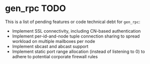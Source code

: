 # gen_rpc TODO

This is a list of pending features or code technical debt for `gen_rpc`:

- Implement SSL connectivity, including CN-based authentication
- Implement per-id-and-node tuple connection sharing to spread workload on multiple mailboxes per node
- Implement sbcast and abcast support
- Implement static port range allocation (instead of listening to 0) to adhere to potential corporate firewall rules